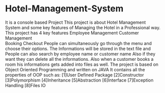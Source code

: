 # Hotel-Management-System
It is a console based Project
This project is about Hotel Management System and some key features of Managing the Hotel in a Professional way.
This project has 4 key features 
Employee Management 
Customer Management  
Booking 
Checkout
People can simultaneously go through the menu and choose their options.
The Informations will be stored in the text file and People can also search by employee name or customer name
Also if they want they can delete all the informations.
Also when a customer books a room his informations gets added into files as well.
The project is based on Object Oriented Programming and written on JAVA
It contains all the properties of OOP such as:
[1]User Defined Package
[2]Constructor
[3]Polymorphism
[4]Inheritance
[5]Abstraction
[6]Interface
[7]Exception Handling
[8]Files IO
